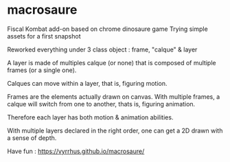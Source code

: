 
# macrosaure
Fiscal Kombat add-on based on chrome dinosaure game
Trying simple assets for a first snapshot


Reworked everything under 3 class object : frame, "calque" & layer

A layer is made of multiples calque (or none) that is composed of multiple frames (or a single one).

Calques can move within a layer, that is, figuring motion.

Frames are the elements actually drawn on canvas. With multiple frames, a calque will switch from one to another, thats is, figuring animation.

Therefore each layer has both motion & animation abilities.

With multiple layers declared in the right order, one can get a 2D drawn with a sense of depth.


Have fun : https://vyrrhus.github.io/macrosaure/ 
